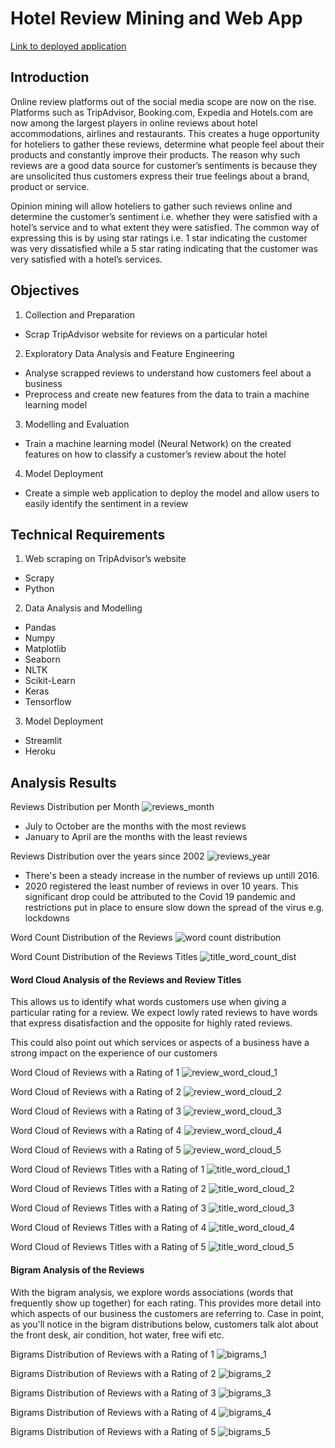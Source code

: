# Hotel Review Mining and Web App
[Link to deployed application](https://kelvinchumbe.github.io/)

## Introduction

Online review platforms out of the social media scope are now on the rise. Platforms such as TripAdvisor, Booking.com, Expedia and Hotels.com are now among the largest players in online reviews about hotel accommodations, airlines and restaurants. This creates a huge opportunity for hoteliers to gather these reviews, determine what people feel about their products and constantly improve their products. The reason why such reviews are a good data source for customer’s sentiments is because they are unsolicited thus customers express their true feelings about a brand, product or service.

Opinion mining will allow hoteliers to gather such reviews online and determine the customer’s sentiment i.e. whether they were satisfied with a hotel’s service and to what extent they were satisfied. The common way of expressing this is by using star ratings i.e. 1 star indicating the customer was very dissatisfied while a 5 star rating indicating that the customer was very satisfied with a hotel’s services.

## Objectives

1.  Collection and Preparation
- Scrap TripAdvisor website for reviews on a particular hotel
2. Exploratory Data Analysis and Feature Engineering
- Analyse scrapped reviews to understand how customers feel about a
business
- Preprocess and create new features from the data to train a machine
learning model
3. Modelling and Evaluation
- Train a machine learning model (Neural Network) on the created
features on how to classify a customer’s review about the hotel
4. Model Deployment
- Create a simple web application to deploy the model and allow users to
easily identify the sentiment in a review

## Technical Requirements
1. Web scraping on TripAdvisor’s website
- Scrapy
- Python

2. Data Analysis and Modelling
- Pandas
- Numpy
- Matplotlib
- Seaborn
- NLTK
- Scikit-Learn
- Keras
- Tensorflow

3. Model Deployment
- Streamlit
- Heroku

## Analysis Results

Reviews Distribution per Month
![reviews_month](https://user-images.githubusercontent.com/43356490/116666478-46ee9d00-a99b-11eb-9de7-59fa6829cc36.PNG)

- July to October are the months with the most reviews
- January to April are the months with the least reviews

Reviews Distribution over the years since 2002
![reviews_year](https://user-images.githubusercontent.com/43356490/116666479-47873380-a99b-11eb-8d7b-7fd05e5f7abd.PNG)

- There's been a steady increase in the number of reviews up untill 2016.
- 2020 registered the least number of reviews in over 10 years. This significant drop could be attributed to the Covid 19 pandemic and restrictions put in place to ensure slow down the spread of the virus e.g. lockdowns

Word Count Distribution of the Reviews
![word count distribution](https://user-images.githubusercontent.com/43356490/116666498-4c4be780-a99b-11eb-8bfd-d0332cdadf5c.PNG)

Word Count Distribution of the Reviews Titles 
![title_word_count_dist](https://user-images.githubusercontent.com/43356490/116666496-4bb35100-a99b-11eb-9f6e-9884856d5e04.PNG)

#### Word Cloud Analysis of the Reviews and Review Titles
This allows us to identify what words customers use when giving a particular rating for a review. We expect lowly rated reviews to have words that express disatisfaction and the opposite for highly rated reviews.

This could also point out which services or aspects of a business have a strong impact on the experience of our customers

Word Cloud of Reviews with a Rating of 1
![review_word_cloud_1](https://user-images.githubusercontent.com/43356490/116666514-4f46d800-a99b-11eb-89ba-775cb57a2e9f.PNG)

Word Cloud of Reviews with a Rating of 2
![review_word_cloud_2](https://user-images.githubusercontent.com/43356490/116666515-4fdf6e80-a99b-11eb-97ea-b0769104e162.PNG)

Word Cloud of Reviews with a Rating of 3
![review_word_cloud_3](https://user-images.githubusercontent.com/43356490/116666516-50780500-a99b-11eb-9a0f-8eb0891e2b5b.PNG)

Word Cloud of Reviews with a Rating of 4
![review_word_cloud_4](https://user-images.githubusercontent.com/43356490/116666467-43f3ac80-a99b-11eb-8fa9-f3c31900a1d3.PNG)

Word Cloud of Reviews with a Rating of 5
![review_word_cloud_5](https://user-images.githubusercontent.com/43356490/116666473-45bd7000-a99b-11eb-9967-51d557d63700.PNG)

Word Cloud of Reviews Titles with a Rating of 1
![title_word_cloud_1](https://user-images.githubusercontent.com/43356490/116666480-481fca00-a99b-11eb-8d58-b9487fb8185f.PNG)

Word Cloud of Reviews Titles with a Rating of 2
![title_word_cloud_2](https://user-images.githubusercontent.com/43356490/116666482-48b86080-a99b-11eb-8065-b1b36fc0a706.PNG)

Word Cloud of Reviews Titles with a Rating of 3
![title_word_cloud_3](https://user-images.githubusercontent.com/43356490/116666488-4950f700-a99b-11eb-8ce9-e6b841a21d4d.PNG)

Word Cloud of Reviews Titles with a Rating of 4
![title_word_cloud_4](https://user-images.githubusercontent.com/43356490/116666490-49e98d80-a99b-11eb-9fe7-03107e3a4042.PNG)

Word Cloud of Reviews Titles with a Rating of 5
![title_word_cloud_5](https://user-images.githubusercontent.com/43356490/116666494-4b1aba80-a99b-11eb-906a-0dbdae60faf4.PNG)


#### Bigram Analysis of the Reviews
With the bigram analysis, we explore words associations (words that frequently show up together) for each rating. This provides more detail into which aspects of our business the customers are referring to. Case in point, as you'll notice in the bigram distributions below, customers talk alot about the front desk, air condition, hot water, free wifi etc. 

Bigrams Distribution of Reviews with a Rating of 1
![bigrams_1](https://user-images.githubusercontent.com/43356490/116666500-4ce47e00-a99b-11eb-9585-42f9f917a4c8.PNG)

Bigrams Distribution of Reviews with a Rating of 2
![bigrams_2](https://user-images.githubusercontent.com/43356490/116666503-4ce47e00-a99b-11eb-92a5-af0e9a1b3038.PNG)

Bigrams Distribution of Reviews with a Rating of 3
![bigrams_3](https://user-images.githubusercontent.com/43356490/116666506-4d7d1480-a99b-11eb-8e81-80bb04f14dec.PNG)


Bigrams Distribution of Reviews with a Rating of 4
![bigrams_4](https://user-images.githubusercontent.com/43356490/116666510-4e15ab00-a99b-11eb-90d9-1e64f7ab6a8b.PNG)

Bigrams Distribution of Reviews with a Rating of 5
![bigrams_5](https://user-images.githubusercontent.com/43356490/116666511-4eae4180-a99b-11eb-8bae-c1d6cfb9d3ff.PNG)
